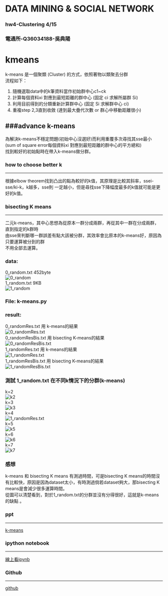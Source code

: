 # DATA MINING & SOCIAL NETWORK 
### hw4-Clustering 4/15
### 電通所-Q36034188-吳典陽   
kmeans
======
k-means 是一個聚類 (Cluster) 的方式，依照著物以類聚去分群  
流程如下：  
1. 隨機選取data中的k筆資料當作初始群中心c1~ck  
2. 計算每個資料xi 對應到最短距離的群中心 (固定 ci 求解所屬群 Si)  
3. 利用目前得到的分類重新計算群中心 (固定 Si 求解群中心 ci)  
4. 重複step 2,3直到收斂 (達到最大疊代次數 or 群心中移動距離很小)  

###advance k-means
--------------
為解決k-means不穩定問題(初始中心沒選好)而利用重覆多次尋找其sse最小  
(sum of square error每個資料xi 對應到最短距離的群中心的平方總和)  
找到較好的初始點時在帶入k-means做分群。  

### how to choose better k
--------------
根據elbow theorem找到凸出的點為較好的k值，其原理是比較其斜率，ssei-sse/ki-k，k越多，sse則  一定越小，但是尋找sse下降幅度最多的k值就可能是更好的k值。  

### bisecting K means
--------------
二元k-means，其中心思想為從原本一群分成兩群，再從其中一群在分成兩群，直到指定的k群時  
由sse來判斷哪一群誤差有點大該被分群，其效率會比原本的k-means好，原因為只要運算被分到的群  
不用全部去運算。  

### data: 
0_random.txt 452byte  
![0_random](http://hpdswy.ee.ncku.edu.tw/~wy/image/0_random.png)  
1_random.txt 9KB  
![1_random](http://hpdswy.ee.ncku.edu.tw/~wy/image/1_random.png)

### File: k-means.py  
### result: 
0_randomRes.txt 用 k-means的結果  
![0_randomRes.txt](http://hpdswy.ee.ncku.edu.tw/~wy/image/0_randomkmeans.png)  
0_randomResBis.txt 用 bisecting K-means的結果  
![0_randomResBis.txt](http://hpdswy.ee.ncku.edu.tw/~wy/image/0_randomBis.png)  
1_randomRes.txt 用 k-means的結果  
![1_randomRes.txt](http://hpdswy.ee.ncku.edu.tw/~wy/image/1_randomkmeans.png)  
1_randomResBis.txt 用 bisecting K-means的結果  
![1_randomResBis.txt](http://hpdswy.ee.ncku.edu.tw/~wy/image/1_randomBis.png)  
### 測試 1_random.txt 在不同k情況下的分群(k-means)  
k=2  
![k2](http://hpdswy.ee.ncku.edu.tw/~wy/image/k2.png)  
k=3  
![k3](http://hpdswy.ee.ncku.edu.tw/~wy/image/k3.png)  
k=4  
![1_randomRes.txt](http://hpdswy.ee.ncku.edu.tw/~wy/image/1_randomkmeans.png)  
k=5  
![k5](http://hpdswy.ee.ncku.edu.tw/~wy/image/k5.png)  
k=6  
![k6](http://hpdswy.ee.ncku.edu.tw/~wy/image/k6.png)  
k=7  
![k7](http://hpdswy.ee.ncku.edu.tw/~wy/image/k7.png)  

### 感想
k-means 和 bisecting K means 有測過時間，可是bisecting K means的時間沒有比較快，原因是因為dataset太小，有時測過倘若dataset夠大，那bisecting K means是會減少很多運算時間。  
從圖可以清楚看到，對於1_random.txt的分群並沒有分得很好，這就是k-means的缺點 。
### ppt
--------------
[k-means](http://www.slideshare.net/ssuserf88631/k-means-42435149)  

### ipython notebook
--------------
[線上看ipynb](http://nbviewer.ipython.org/url/hpdswy.ee.ncku.edu.tw/~wy/ipynb/k-means.ipynb)
### Github
--------------
[github](https://github.com/wy36101299/DATA-MINING-SOCIAL-NETWORK-ANALYSIS-HW/tree/master/hw4-Clustering)
